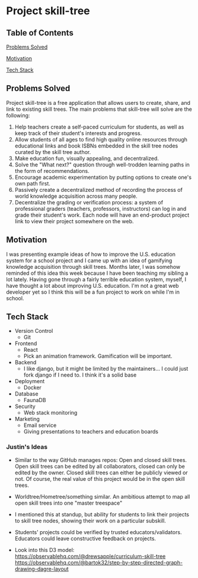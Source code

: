 # Project skill-tree
## Table of Contents

[Problems Solved](#problems-solved)

[Motivation](#motivation)

[Tech Stack](#tech-stack)
## Problems Solved
Project skill-tree is a free application that allows users to create, share, and link to existing skill trees. The main problems that skill-tree will solve are the following:

1. Help teachers create a self-paced curriculum for students, as well as keep track of their student's interests and progress.
2. Allow students of all ages to find high quality online resources through educational links and book ISBNs embedded in the skill tree nodes curated by the skill tree author.
3. Make education fun, visually appealing, and decentralized.
4. Solve the "What next?" question through well-trodden learning paths in the form of recommendations.
5. Encourage academic experimentation by putting options to create one's own path first.
6. Passively create a decentralized method of recording the process of world knowledge acquisition across many people.
7. Decentralize the grading or verification process: a system of professional graders (teachers, professors, instructors) can log in and grade their student's work. Each node will have an end-product project link to view their project somewhere on the web.
## Motivation
I was presenting example ideas of how to improve the U.S. education system for a school project and I came up with an idea of gamifying knowledge acquisition through skill trees. Months later, I was somehow reminded of this idea this week because I have been teaching my sibling a lot lately. Having gone through a fairly terrible education system, myself, I have thought a lot about improving U.S. education. I'm not a great web developer yet so I think this will be a fun project to work on while I'm in school.
## Tech Stack
- Version Control
    - Git
- Frontend
    - React
    - Pick an animation framework. Gamification will be important.
- Backend
    - I like django, but it might be limited by the maintainers... I could just fork django if I need to. I think it's a solid base
- Deployment
    - Docker
- Database
    - FaunaDB
- Security
    - Web stack monitoring
- Marketing
    - Email service
    - Giving presentations to teachers and education boards
### Justin's Ideas
- Similar to the way GitHub manages repos: Open and closed skill trees. Open skill trees can be edited by all collaborators, closed can only be edited by the owner. Closed skill trees can either be publicly viewed or not. Of course, the real value of this project would be in the open skill trees.

- Worldtree/Hometree/something similar. An ambitious attempt to map all open skill trees into one "master treespace"

- I mentioned this at standup, but ability for students to link their projects to skill tree nodes, showing their work on a particular subskill.

- Students' projects could be verified by trusted educators/validators. Educators could leave constructive feedback on projects.

- Look into this D3 model:
    https://observablehq.com/@drewsapple/curriculum-skill-tree
    https://observablehq.com/@bartok32/step-by-step-directed-graph-drawing-dagre-layout

